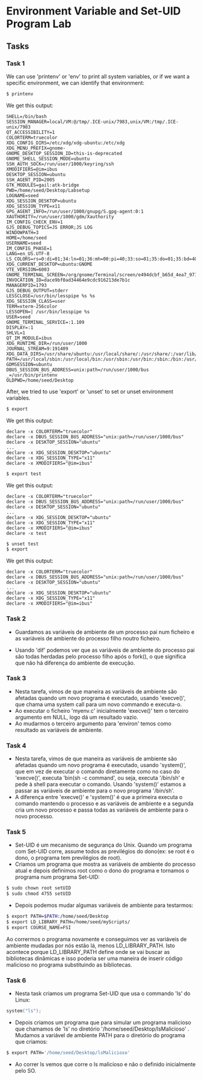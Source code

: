 # Environment Variable and Set-UID Program Lab

## Tasks

### Task 1
We can use 'printenv' or 'env' to print all system variables, or if we want a specific environment, we can identify that environment:<br>
 ```bash
 $ printenv
 ```
We get this output:


```
SHELL=/bin/bash
SESSION_MANAGER=local/VM:@/tmp/.ICE-unix/7983,unix/VM:/tmp/.ICE-unix/7983
QT_ACCESSIBILITY=1
COLORTERM=truecolor
XDG_CONFIG_DIRS=/etc/xdg/xdg-ubuntu:/etc/xdg
XDG_MENU_PREFIX=gnome-
GNOME_DESKTOP_SESSION_ID=this-is-deprecated
GNOME_SHELL_SESSION_MODE=ubuntu
SSH_AUTH_SOCK=/run/user/1000/keyring/ssh
XMODIFIERS=@im=ibus
DESKTOP_SESSION=ubuntu
SSH_AGENT_PID=2005
GTK_MODULES=gail:atk-bridge
PWD=/home/seed/Desktop/Labsetup
LOGNAME=seed
XDG_SESSION_DESKTOP=ubuntu
XDG_SESSION_TYPE=x11
GPG_AGENT_INFO=/run/user/1000/gnupg/S.gpg-agent:0:1
XAUTHORITY=/run/user/1000/gdm/Xauthority
IM_CONFIG_CHECK_ENV=1
GJS_DEBUG_TOPICS=JS ERROR;JS LOG
WINDOWPATH=3
HOME=/home/seed
USERNAME=seed
IM_CONFIG_PHASE=1
LANG=en_US.UTF-8
LS_COLORS=rs=0:di=01;34:ln=01;36:mh=00:pi=40;33:so=01;35:do=01;35:bd=40;33;01:cd=40;33;01:or=40;31;01:mi=00:su=37;41:sg=30;43:ca=30;41:tw=30;42:ow=34;42:st=37;44:ex=01;32:*.tar=01;31:*.tgz=01;31:*.arc=01;31:*.arj=01;31:*.taz=01;31:*.lha=01;31:*.lz4=01;31:*.lzh=01;31:*.lzma=01;31:*.tlz=01;31:*.txz=01;31:*.tzo=01;31:*.t7z=01;31:*.zip=01;31:*.z=01;31:*.dz=01;31:*.gz=01;31:*.lrz=01;31:*.lz=01;31:*.lzo=01;31:*.xz=01;31:*.zst=01;31:*.tzst=01;31:*.bz2=01;31:*.bz=01;31:*.tbz=01;31:*.tbz2=01;31:*.tz=01;31:*.deb=01;31:*.rpm=01;31:*.jar=01;31:*.war=01;31:*.ear=01;31:*.sar=01;31:*.rar=01;31:*.alz=01;31:*.ace=01;31:*.zoo=01;31:*.cpio=01;31:*.7z=01;31:*.rz=01;31:*.cab=01;31:*.wim=01;31:*.swm=01;31:*.dwm=01;31:*.esd=01;31:*.jpg=01;35:*.jpeg=01;35:*.mjpg=01;35:*.mjpeg=01;35:*.gif=01;35:*.bmp=01;35:*.pbm=01;35:*.pgm=01;35:*.ppm=01;35:*.tga=01;35:*.xbm=01;35:*.xpm=01;35:*.tif=01;35:*.tiff=01;35:*.png=01;35:*.svg=01;35:*.svgz=01;35:*.mng=01;35:*.pcx=01;35:*.mov=01;35:*.mpg=01;35:*.mpeg=01;35:*.m2v=01;35:*.mkv=01;35:*.webm=01;35:*.ogm=01;35:*.mp4=01;35:*.m4v=01;35:*.mp4v=01;35:*.vob=01;35:*.qt=01;35:*.nuv=01;35:*.wmv=01;35:*.asf=01;35:*.rm=01;35:*.rmvb=01;35:*.flc=01;35:*.avi=01;35:*.fli=01;35:*.flv=01;35:*.gl=01;35:*.dl=01;35:*.xcf=01;35:*.xwd=01;35:*.yuv=01;35:*.cgm=01;35:*.emf=01;35:*.ogv=01;35:*.ogx=01;35:*.aac=00;36:*.au=00;36:*.flac=00;36:*.m4a=00;36:*.mid=00;36:*.midi=00;36:*.mka=00;36:*.mp3=00;36:*.mpc=00;36:*.ogg=00;36:*.ra=00;36:*.wav=00;36:*.oga=00;36:*.opus=00;36:*.spx=00;36:*.xspf=00;36:
XDG_CURRENT_DESKTOP=ubuntu:GNOME
VTE_VERSION=6003
GNOME_TERMINAL_SCREEN=/org/gnome/Terminal/screen/e494dcbf_b65d_4ea7_9713_3704ed94ecdd
INVOCATION_ID=dace9bf0ad34464e9cdc916213de7b1c
MANAGERPID=1793
GJS_DEBUG_OUTPUT=stderr
LESSCLOSE=/usr/bin/lesspipe %s %s
XDG_SESSION_CLASS=user
TERM=xterm-256color
LESSOPEN=| /usr/bin/lesspipe %s
USER=seed
GNOME_TERMINAL_SERVICE=:1.109
DISPLAY=:1
SHLVL=1
QT_IM_MODULE=ibus
XDG_RUNTIME_DIR=/run/user/1000
JOURNAL_STREAM=9:191409
XDG_DATA_DIRS=/usr/share/ubuntu:/usr/local/share/:/usr/share/:/var/lib/snapd/desktop
PATH=/usr/local/sbin:/usr/local/bin:/usr/sbin:/usr/bin:/sbin:/bin:/usr/games:/usr/local/games:/snap/bin:.
GDMSESSION=ubuntu
DBUS_SESSION_BUS_ADDRESS=unix:path=/run/user/1000/bus
_=/usr/bin/printenv
OLDPWD=/home/seed/Desktop

```

After, we tried to use 'export' or 'unset' to set or unset environment variables.

```bash
$ export
 ```

We get this output:

```
declare -x COLORTERM="truecolor"
declare -x DBUS_SESSION_BUS_ADDRESS="unix:path=/run/user/1000/bus"
declare -x DESKTOP_SESSION="ubuntu"
...
declare -x XDG_SESSION_DESKTOP="ubuntu"
declare -x XDG_SESSION_TYPE="x11"
declare -x XMODIFIERS="@im=ibus"
```

```bash
$ export test
 ```

We get this output:

```
declare -x COLORTERM="truecolor"
declare -x DBUS_SESSION_BUS_ADDRESS="unix:path=/run/user/1000/bus"
declare -x DESKTOP_SESSION="ubuntu"
...
declare -x XDG_SESSION_DESKTOP="ubuntu"
declare -x XDG_SESSION_TYPE="x11"
declare -x XMODIFIERS="@im=ibus"
declare -x test
```

```bash
$ unset test
$ export
 ```

 We get this output:

 ```
declare -x COLORTERM="truecolor"
declare -x DBUS_SESSION_BUS_ADDRESS="unix:path=/run/user/1000/bus"
declare -x DESKTOP_SESSION="ubuntu"
...
declare -x XDG_SESSION_DESKTOP="ubuntu"
declare -x XDG_SESSION_TYPE="x11"
declare -x XMODIFIERS="@im=ibus"
```


### Task 2 
 - Guardamos as variáveis de ambiente de um processo pai num ficheiro e as variáveis de ambiente do processo filho noutro ficheiro.

 - Usando 'dif' podemos ver que as variáveis de ambiente do processo pai são todas herdadas pelo processo filho após o fork(), o que significa que não há diferença do ambiente de execução.

### Task 3
- Nesta tarefa, vimos de que maneira as variáveis de ambiente são afetadas quando um novo programa é executado, usando 'execve()', que chama uma system call para um novo commando e executa-o.
- Ao executar o ficheiro 'myenv.c' inicialmente 'execve()'  tem o terceiro argumento em NULL, logo dá um resultado vazio.
- Ao mudarmos o terceiro argumento para 'environ' temos como resultado as variáveis de ambiente.

### Task 4
- Nesta tarefa, vimos de que maneira as variáveis de ambiente são afetadas quando um novo programa é executado, usando 'system()', que em vez de executar o comando diretamente como no caso do 'execve()', executa 'bin(sh -c command', ou seja, executa '/bin/sh' e pede à shell para executar o comando.
 Usando 'system()' estamos a passar as variáveis de ambiente para o novo programa '/bin/sh'.
- A diferença entre 'execve()' e 'system()' é que a primeira executa o comando mantendo o processo e as variáveis de ambiente e a segunda cria um novo processo e passa todas as variáveis de ambiente para o novo processo.

 ### Task 5
- Set-UID é um mecanismo de segurança do Unix. Quando um programa com Set-UID corre, assume todos as previlégios do dono(ex: se root é o dono, o programa tem previlégios de root).
- Criamos um programa que mostra as variáveis de ambiente do processo atual e depois definimos root como o dono do programa e tornamos o programa num programa Set-UID: <br>
 ````bash
 $ sudo chown root setUID 
 $ sudo chmod 4755 setUID 
 ````
- Depois podemos mudar algumas variáveis de ambiente para testarmos:
````bash
$ export PATH=$PATH:/home/seed/Desktop
$ export LD_LIBRARY_PATH=/home/seed/myScripts/
$ export COURSE_NAME=FSI
````
Ao corrermos o programa novamente e conseguimos ver as variáveis de ambiente mudadas por nós estão lá, menos LD_LIBRARY_PATH. Isto acontece porque LD_LIBRARY_PATH define onde se vai buscar as bibliotecas dinâmicas e isso poderia ser uma maneira de inserir código malicioso no programa substituindo as bibliotecas.<br>


### Task 6
- Nesta task criamos um programa Set-UID que usa o commando 'ls' do Linux:
``` c
system("ls");
```
- Depois criamos um programa que para simular um   programa malicioso que chamamos de 'ls' no diretório '/home/seed/Desktop/lsMalicioso' .
Mudamos a variável de ambiente PATH para o diretório do programa que criamos:<br>
``` bash
$ export PATH='/home/seed/Desktop/lsMalicioso'
```
- Ao correr ls vemos que corre o ls malicioso e não o definido inicialmente pelo SO.